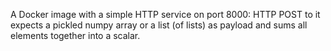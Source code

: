 A Docker image with a simple HTTP service on port 8000: HTTP POST to it expects
a pickled numpy array or a list (of lists) as payload and sums all elements
together into a scalar.
